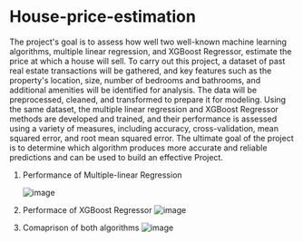 # House-price-estimation
The project's goal is to assess how well two well-known machine learning algorithms, multiple linear regression, and XGBoost Regressor, estimate the price at which a house will sell. To carry out this project, a dataset of past real estate transactions will be gathered, and key features such as the property's location, size, number of bedrooms and bathrooms, and additional amenities will be identified for analysis. The data will be preprocessed, cleaned, and transformed to prepare it for modeling. Using the same dataset, the multiple linear regression and XGBoost Regressor methods are developed and trained, and their performance is assessed using a variety of measures, including accuracy, cross-validation, mean squared error, and root mean squared error. The ultimate goal of the project is to determine which algorithm produces more accurate and reliable predictions and can be used to build an effective Project. 

1. Performance of Multiple-linear Regression
   
   ![image](https://github.com/Yash493/House-price-estimation/assets/81979500/7b7a9805-013d-417a-bbf2-97da27a33b73)
   
2. Performace of XGBoost Regressor
   ![image](https://github.com/Yash493/House-price-estimation/assets/81979500/4e89fa83-4040-43ee-9399-c9800a5b5a5f)
   
3. Comaprison of both algorithms
   ![image](https://github.com/Yash493/House-price-estimation/assets/81979500/beb7d731-a826-4963-95ea-7c21648d1bac)

   

   

   
